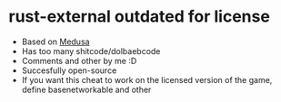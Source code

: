 # rust-external outdated for license

- Based on [Medusa](https://github.com/Skengdoo/Medusa-Rust-External-Source)
- Has too many shitcode/dolbaebcode
- Comments and other by me :D
- Succesfully open-source
- If you want this cheat to work on the licensed version of the game, define basenetworkable and other
